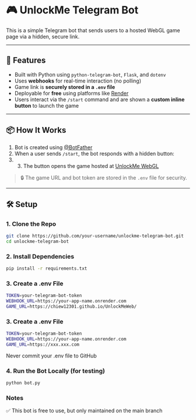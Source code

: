 # 🎮 UnlockMe Telegram Bot

This is a simple Telegram bot that sends users to a hosted WebGL game page via a hidden, secure link.

---

## 🚀 Features

- Built with Python using `python-telegram-bot`, `Flask`, and `dotenv`
- Uses **webhooks** for real-time interaction (no polling)
- Game link is **securely stored in a `.env` file**
- Deployable for **free** using platforms like [Render](https://render.com)
- Users interact via the `/start` command and are shown a **custom inline button** to launch the game

---
## 📦 How It Works

1. Bot is created using [@BotFather](https://t.me/BotFather)
2. When a user sends `/start`, the bot responds with a hidden button:
3. 3. The button opens the game hosted at [UnlockMe WebGL](https://chiew12301.github.io/UnlockMeWeb/)

> 🔒 The game URL and bot token are stored in the `.env` file for security.

---

## 🛠️ Setup

### 1. Clone the Repo

```bash
git clone https://github.com/your-username/unlockme-telegram-bot.git
cd unlockme-telegram-bot
```

### 2. Install Dependencies
```bash
pip install -r requirements.txt
```

### 3. Create a .env File
```bash
TOKEN=your-telegram-bot-token
WEBHOOK_URL=https://your-app-name.onrender.com
GAME_URL=https://chiew12301.github.io/UnlockMeWeb/
```

### 3. Create a .env File
```bash
TOKEN=your-telegram-bot-token
WEBHOOK_URL=https://your-app-name.onrender.com
GAME_URL=https://xxx.xxx.com
```
Never commit your .env file to GitHub

### 4. Run the Bot Locally (for testing)
```bash
python bot.py
```

### Notes
✅ This bot is free to use, but only maintained on the main branch
